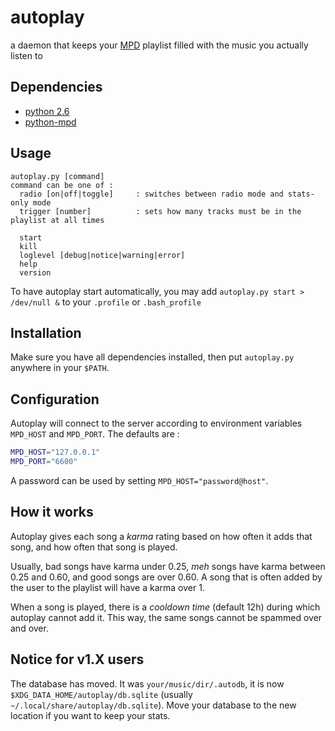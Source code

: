 autoplay
========

a daemon that keeps your [MPD][] playlist filled with the music you actually listen to

[MPD]: http://mpd.wikia.com (Music Player Daemon)

Dependencies
------------

* [python 2.6][python]
* [python-mpd][pympd]

[python]: http://python.org/
[pympd]: http://jatreuman.indefero.net/p/python-mpd/

Usage
-----

```
autoplay.py [command]
command can be one of :
  radio [on|off|toggle]     : switches between radio mode and stats-only mode
  trigger [number]          : sets how many tracks must be in the playlist at all times

  start
  kill
  loglevel [debug|notice|warning|error]
  help
  version
```

To have autoplay start automatically, you may add `autoplay.py start > /dev/null &` to your `.profile` or `.bash_profile`

Installation
------------

Make sure you have all dependencies installed, then put `autoplay.py` anywhere in your `$PATH`.

Configuration
-------------

Autoplay will connect to the server according to environment variables `MPD_HOST` and `MPD_PORT`.
The defaults are :

```sh
MPD_HOST="127.0.0.1"
MPD_PORT="6600"
```

A password can be used by setting `MPD_HOST="password@host"`.

How it works
------------

Autoplay gives each song a *karma* rating based on how often it adds that song, and how often that song is played.

Usually, bad songs have karma under 0.25, *meh* songs have karma between 0.25 and 0.60, and good songs are over 0.60. A song that is often added by the user to the playlist will have a karma over 1.

When a song is played, there is a *cooldown time* (default 12h) during which autoplay cannot add it. This way, the same songs cannot be spammed over and over.

Notice for v1.X users
---------------------

The database has moved. It was `your/music/dir/.autodb`, it is now `$XDG_DATA_HOME/autoplay/db.sqlite` (usually `~/.local/share/autoplay/db.sqlite`). Move your database to the new location if you want to keep your stats.
